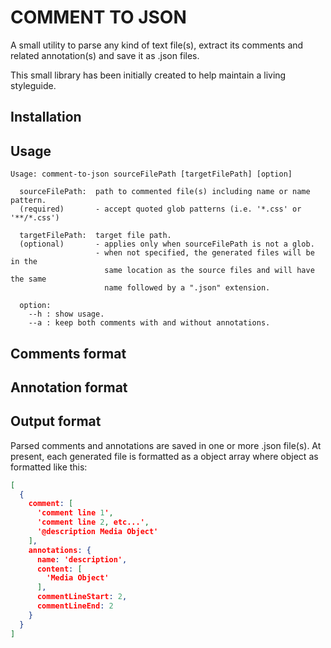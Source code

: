 # COMMENT TO JSON
A small utility to parse any kind of text file(s), extract its comments and related annotation(s) and save it as .json files.

This small library has been initially created to help maintain a living styleguide.

## Installation

## Usage
```
Usage: comment-to-json sourceFilePath [targetFilePath] [option]
  
  sourceFilePath:  path to commented file(s) including name or name pattern.
  (required)       - accept quoted glob patterns (i.e. '*.css' or '**/*.css')
  
  targetFilePath:  target file path.
  (optional)       - applies only when sourceFilePath is not a glob.
                   - when not specified, the generated files will be in the
                     same location as the source files and will have the same
                     name followed by a ".json" extension.
                     
  option:
    --h : show usage.
    --a : keep both comments with and without annotations.

```

## Comments format

## Annotation format

## Output format
Parsed comments and annotations are saved in one or more .json file(s).
At present, each generated file is formatted as a object array where object as formatted like this:
```json
[
  {
    comment: [
      'comment line 1',
      'comment line 2, etc...',
      '@description Media Object'
    ],
    annotations: {
      name: 'description',
      content: [
        'Media Object'
      ],
      commentLineStart: 2,
      commentLineEnd: 2
    }
  }
]
```

